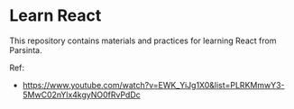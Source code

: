 # Learn React 

This repository contains materials and practices for learning React from Parsinta.

Ref:

- https://www.youtube.com/watch?v=EWK_YiJg1X0&list=PLRKMmwY3-5MwC02nYlx4kgyNO0fRvPdDc

